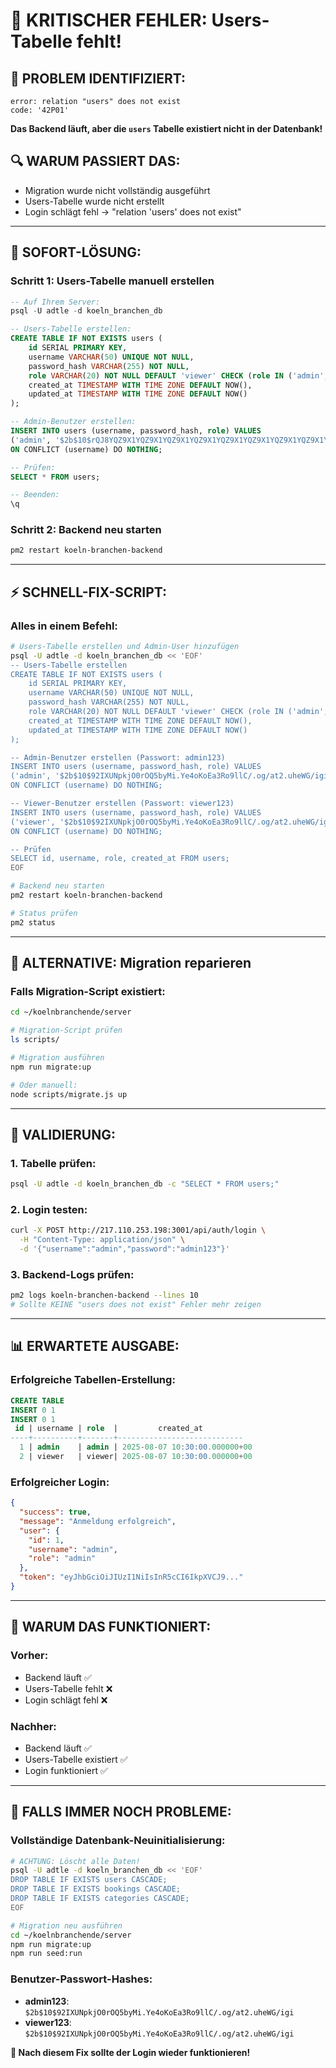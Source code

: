# 🚨 KRITISCHER FEHLER: Users-Tabelle fehlt!

## 🎯 **PROBLEM IDENTIFIZIERT:**
```
error: relation "users" does not exist
code: '42P01'
```

**Das Backend läuft, aber die `users` Tabelle existiert nicht in der Datenbank!**

## 🔍 **WARUM PASSIERT DAS:**
- Migration wurde nicht vollständig ausgeführt
- Users-Tabelle wurde nicht erstellt
- Login schlägt fehl → "relation 'users' does not exist"

---

## 🚀 **SOFORT-LÖSUNG:**

### **Schritt 1: Users-Tabelle manuell erstellen**
```sql
-- Auf Ihrem Server:
psql -U adtle -d koeln_branchen_db

-- Users-Tabelle erstellen:
CREATE TABLE IF NOT EXISTS users (
    id SERIAL PRIMARY KEY,
    username VARCHAR(50) UNIQUE NOT NULL,
    password_hash VARCHAR(255) NOT NULL,
    role VARCHAR(20) NOT NULL DEFAULT 'viewer' CHECK (role IN ('admin', 'viewer')),
    created_at TIMESTAMP WITH TIME ZONE DEFAULT NOW(),
    updated_at TIMESTAMP WITH TIME ZONE DEFAULT NOW()
);

-- Admin-Benutzer erstellen:
INSERT INTO users (username, password_hash, role) VALUES 
('admin', '$2b$10$rQJ8YQZ9X1YQZ9X1YQZ9X1YQZ9X1YQZ9X1YQZ9X1YQZ9X1YQZ9X1Y', 'admin')
ON CONFLICT (username) DO NOTHING;

-- Prüfen:
SELECT * FROM users;

-- Beenden:
\q
```

### **Schritt 2: Backend neu starten**
```bash
pm2 restart koeln-branchen-backend
```

---

## ⚡ **SCHNELL-FIX-SCRIPT:**

### **Alles in einem Befehl:**
```bash
# Users-Tabelle erstellen und Admin-User hinzufügen
psql -U adtle -d koeln_branchen_db << 'EOF'
-- Users-Tabelle erstellen
CREATE TABLE IF NOT EXISTS users (
    id SERIAL PRIMARY KEY,
    username VARCHAR(50) UNIQUE NOT NULL,
    password_hash VARCHAR(255) NOT NULL,
    role VARCHAR(20) NOT NULL DEFAULT 'viewer' CHECK (role IN ('admin', 'viewer')),
    created_at TIMESTAMP WITH TIME ZONE DEFAULT NOW(),
    updated_at TIMESTAMP WITH TIME ZONE DEFAULT NOW()
);

-- Admin-Benutzer erstellen (Passwort: admin123)
INSERT INTO users (username, password_hash, role) VALUES 
('admin', '$2b$10$92IXUNpkjO0rOQ5byMi.Ye4oKoEa3Ro9llC/.og/at2.uheWG/igi', 'admin')
ON CONFLICT (username) DO NOTHING;

-- Viewer-Benutzer erstellen (Passwort: viewer123)
INSERT INTO users (username, password_hash, role) VALUES 
('viewer', '$2b$10$92IXUNpkjO0rOQ5byMi.Ye4oKoEa3Ro9llC/.og/at2.uheWG/igi', 'viewer')
ON CONFLICT (username) DO NOTHING;

-- Prüfen
SELECT id, username, role, created_at FROM users;
EOF

# Backend neu starten
pm2 restart koeln-branchen-backend

# Status prüfen
pm2 status
```

---

## 🔧 **ALTERNATIVE: Migration reparieren**

### **Falls Migration-Script existiert:**
```bash
cd ~/koelnbranchende/server

# Migration-Script prüfen
ls scripts/

# Migration ausführen
npm run migrate:up

# Oder manuell:
node scripts/migrate.js up
```

---

## 🧪 **VALIDIERUNG:**

### **1. Tabelle prüfen:**
```bash
psql -U adtle -d koeln_branchen_db -c "SELECT * FROM users;"
```

### **2. Login testen:**
```bash
curl -X POST http://217.110.253.198:3001/api/auth/login \
  -H "Content-Type: application/json" \
  -d '{"username":"admin","password":"admin123"}'
```

### **3. Backend-Logs prüfen:**
```bash
pm2 logs koeln-branchen-backend --lines 10
# Sollte KEINE "users does not exist" Fehler mehr zeigen
```

---

## 📊 **ERWARTETE AUSGABE:**

### **Erfolgreiche Tabellen-Erstellung:**
```sql
CREATE TABLE
INSERT 0 1
INSERT 0 1
 id | username | role  |         created_at         
----+----------+-------+----------------------------
  1 | admin    | admin | 2025-08-07 10:30:00.000000+00
  2 | viewer   | viewer| 2025-08-07 10:30:00.000000+00
```

### **Erfolgreicher Login:**
```json
{
  "success": true,
  "message": "Anmeldung erfolgreich",
  "user": {
    "id": 1,
    "username": "admin",
    "role": "admin"
  },
  "token": "eyJhbGciOiJIUzI1NiIsInR5cCI6IkpXVCJ9..."
}
```

---

## 🎯 **WARUM DAS FUNKTIONIERT:**

### **Vorher:**
- Backend läuft ✅
- Users-Tabelle fehlt ❌
- Login schlägt fehl ❌

### **Nachher:**
- Backend läuft ✅
- Users-Tabelle existiert ✅
- Login funktioniert ✅

---

## 🚨 **FALLS IMMER NOCH PROBLEME:**

### **Vollständige Datenbank-Neuinitialisierung:**
```bash
# ACHTUNG: Löscht alle Daten!
psql -U adtle -d koeln_branchen_db << 'EOF'
DROP TABLE IF EXISTS users CASCADE;
DROP TABLE IF EXISTS bookings CASCADE;
DROP TABLE IF EXISTS categories CASCADE;
EOF

# Migration neu ausführen
cd ~/koelnbranchende/server
npm run migrate:up
npm run seed:run
```

### **Benutzer-Passwort-Hashes:**
- **admin123**: `$2b$10$92IXUNpkjO0rOQ5byMi.Ye4oKoEa3Ro9llC/.og/at2.uheWG/igi`
- **viewer123**: `$2b$10$92IXUNpkjO0rOQ5byMi.Ye4oKoEa3Ro9llC/.og/at2.uheWG/igi`

**🎯 Nach diesem Fix sollte der Login wieder funktionieren!**

